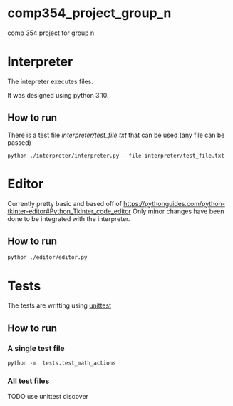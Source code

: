 # comp354_project_group_n
comp 354 project for group n

# Interpreter
The intepreter executes files.

It was designed using python 3.10.
## How to run
There is a test file _interpreter/test_file.txt_ that can be used (any file can be passed)

`python ./interpreter/interpreter.py --file interpreter/test_file.txt`

# Editor
Currently pretty basic and based off of https://pythonguides.com/python-tkinter-editor#Python_Tkinter_code_editor
Only minor changes have been done to be integrated with the interpreter.

## How to run
`python ./editor/editor.py`

# Tests
The tests are writting using [unittest](https://docs.python.org/3/library/unittest.html#module-unittest)

## How to run
### A single test file
`python -m  tests.test_math_actions`
### All test files
TODO use unittest discover